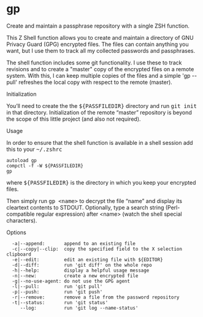 gp
==

Create and maintain a passphrase repository with a single ZSH function.

This Z Shell function allows you to create and maintain a directory of GNU Privacy Guard (GPG) encrypted files. The files can contain anything you want, but I use them to track all my collected passwords and passphrases.

The shell function includes some git functionality. I use these to track revisions and to create a "master" copy of the encrypted files on a remote system. With this, I can keep multiple copies of the files and a simple 'gp --pull' refreshes the local copy with respect to the remote (master).

Initialization

You&rsquo;ll need to create the the <tt>${PASSFILEDIR}</tt> directory and run <tt>git init</tt> in that directory. Initialization of the remote &ldquo;master&rdquo; repository is beyond the scope of this little project (and also not required).

Usage

In order to ensure that the shell function is available in a shell session add this to your <tt>~/.zshrc</tt>

<code>autoload gp</code><br />
<code>compctl -f -W ${PASSFILEDIR} gp</code>

where <tt>${PASSFILEDIR}</tt> is the directory in which you keep your encrypted files.

Then simply run <tt>gp &lt;name&gt;</tt> to decrypt the file &ldquo;name&rdquo; and display its cleartext contents to STDOUT. Optionally, type a search string (Perl-compatible regular expression) after &lt;name&gt; (watch the shell special characters).

Options

      -a|--append:       append to an existing file
      -c|--copy|--clip:  copy the specified field to the X selection clipboard
      -e|--edit:         edit an existing file with ${EDITOR}
      -d|--diff:         run 'git diff' on the whole repo
      -h|--help:         display a helpful usage message
      -n|--new:          create a new encrypted file
      -g|--no-use-agent: do not use the GPG agent
      -l|--pull:         run 'git pull'
      -p|--push:         run 'git push'
      -r|--remove:       remove a file from the password repository
      -t|--status:       run 'git status'
         --log:          run 'git log --name-status'
